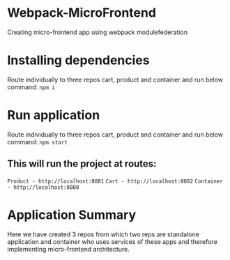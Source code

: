 # Webpack-MicroFrontend
Creating micro-frontend app using webpack modulefederation

# Installing dependencies

Route individually to three repos cart, product and container and run below command:
```npm i```

# Run application

Route individually to three repos cart, product and container and run below command:
```npm start```

## This will run the project at routes:
```Product - http://localhost:8081```
```Cart - http://localhost:8082```
```Container - http://localhost:8080```

# Application Summary

Here we have created 3 repos from which two reps are standalone application and container who uses services of these apps and therefore implementing micro-frontend architecture.
